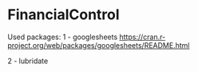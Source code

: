 # FinancialControl


Used packages: 
1 - googlesheets
https://cran.r-project.org/web/packages/googlesheets/README.html

2 - lubridate

